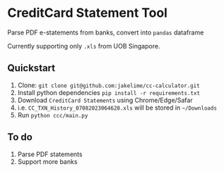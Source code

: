 # CreditCard Statement Tool

Parse PDF e-statements from banks, convert into `pandas` dataframe

Currently supporting only `.xls` from UOB Singapore.

## Quickstart

1. Clone: `git clone git@github.com:jakelime/cc-calculator.git`
1. Install python dependencies `pip install -r requirements.txt`
1. Download `CreditCard Statements` using Chrome/Edge/Safar
1. i.e. `CC_TXN_History_07082023064628.xls` will be stored in `~/Downloads`
1. Run `python ccc/main.py`

## To do

1. Parse PDF statements
1. Support more banks

